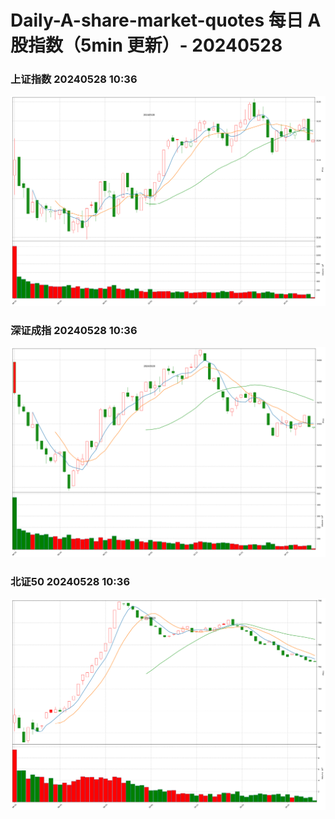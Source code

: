 
# Daily-A-share-market-quotes 每日 A 股指数（5min 更新）- 20240528

### 上证指数 20240528 10:36
![](./fig/2024/5/20240528-sh000001.png)

### 深证成指 20240528 10:36
![](./fig/2024/5/20240528-sz399001.png)

### 北证50 20240528 10:36
![](./fig/2024/5/20240528-bj899050.png)
